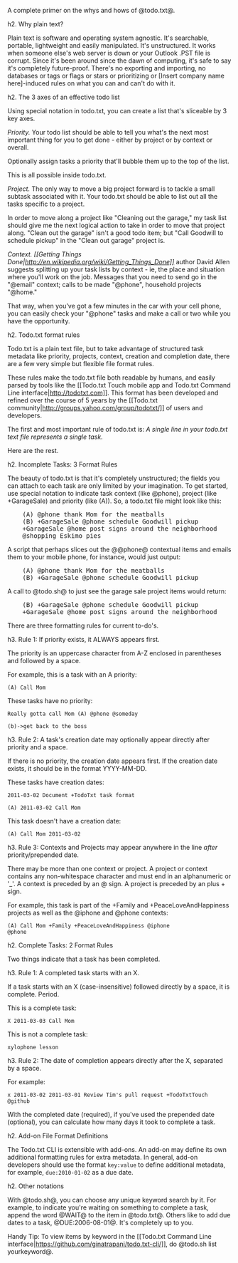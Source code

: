 
A complete primer on the whys and hows of @todo.txt@.

h2. Why plain text?

Plain text is software and operating system agnostic. It's searchable, portable, lightweight and easily manipulated. It's unstructured. It works when someone else's web server is down or your Outlook .PST file is corrupt. Since it's been around since the dawn of computing, it's safe to say it's completely future-proof. There's no exporting and importing, no databases or tags or flags or stars or prioritizing or [Insert company name here]-induced rules on what you can and can't do with it.

h2. The 3 axes of an effective todo list

Using special notation in todo.txt, you can create a list that's sliceable by 3 key axes.

*Priority.* Your todo list should be able to tell you what's the next most important thing for you to get done - either by project or by context or overall.

Optionally assign tasks a priority that'll bubble them up to the top of the list.

This is all possible inside todo.txt.

*Project.* The only way to move a big project forward is to tackle a small subtask associated with it. Your todo.txt should be able to list out all the tasks specific to a project.

In order to move along a project like "Cleaning out the garage," my task list should give me the next logical action to take in order to move that project along. "Clean out the garage" isn't a good todo item; but "Call Goodwill to schedule pickup" in the "Clean out garage" project is.

*Context.* _[[Getting Things Done|http://en.wikipedia.org/wiki/Getting_Things_Done]]_ author David Allen suggests splitting up your task lists by context - ie, the place and situation where you'll work on the job. Messages that you need to send go in the "@email" context; calls to be made "@phone", household projects "@home."

That way, when you've got a few minutes in the car with your cell phone, you can easily check your "@phone" tasks and make a call or two while you have the opportunity.

h2. Todo.txt format rules

Todo.txt is a plain text file, but to take advantage of structured task metadata like priority, projects, context, creation and completion date, there are a few very simple but flexible file format rules.

These rules make the todo.txt file both readable by humans, and easily parsed by tools like the [[Todo.txt Touch mobile app and Todo.txt Command Line interface|http://todotxt.com]]. This format has been developed and refined over the course of 5 years by the [[Todo.txt community|http://groups.yahoo.com/group/todotxt/]] of users and developers.

The first and most important rule of todo.txt is: *_A single line in your todo.txt text file represents a single task._*

Here are the rest.

h2. Incomplete Tasks: 3 Format Rules

The beauty of todo.txt is that it's completely unstructured; the fields you can attach to each task are only limited by your imagination. To get started, use special notation to indicate task context (like @phone), project (like +GarageSale) and priority (like (A)). So, a todo.txt file might look like this:
<pre>
    (A) @phone thank Mom for the meatballs
    (B) +GarageSale @phone schedule Goodwill pickup
    +GarageSale @home post signs around the neighborhood
    @shopping Eskimo pies
</pre>

A script that perhaps slices out the @@phone@ contextual items and emails them to your mobile phone, for instance, would just output:

<pre>
    (A) @phone thank Mom for the meatballs
    (B) +GarageSale @phone schedule Goodwill pickup
</pre>

A call to @todo.sh@ to just see the garage sale project items would return:

<pre>
    (B) +GarageSale @phone schedule Goodwill pickup
    +GarageSale @home post signs around the neighborhood
</pre>


There are three formatting rules for current to-do's.

h3. Rule 1: If priority exists, it ALWAYS appears first. 

The priority is an uppercase character from A-Z enclosed in parentheses and followed by a space.

For example, this is a task with an A priority:

<code>(A) Call Mom</code>

These tasks have no priority:

<code>Really gotta call Mom (A) @phone @someday</code>

<code>(b)->get back to the boss</code>

h3. Rule 2: A task's creation date may optionally appear directly after priority and a space.

If there is no priority, the creation date appears first. If the creation date exists, it should be in the format YYYY-MM-DD.

These tasks have creation dates:

<code>2011-03-02 Document +TodoTxt task format</code>

<code>(A) 2011-03-02 Call Mom</code>

This task doesn't have a creation date:

<code>(A) Call Mom 2011-03-02</code>
 
h3. Rule 3: Contexts and Projects may appear anywhere in the line _after_ priority/prepended date.

There may be more than one context or project. A project or context contains any non-whitespace character and must end
in an alphanumeric or '_'. A context is preceded by an @ sign. A project is preceded by an plus + sign.

For example, this task is part of the +Family and +PeaceLoveAndHappiness projects as well as the @iphone and @phone contexts:

<code>(A) Call Mom +Family +PeaceLoveAndHappiness @iphone @phone</code>

h2. Complete Tasks: 2 Format Rules

Two things indicate that a task has been completed.

h3. Rule 1: A completed task starts with an X.

If a task starts with an X (case-insensitive) followed directly by a space, it is complete. Period.

This is a complete task:

<code>X 2011-03-03 Call Mom</code>

This is not a complete task:

<code>xylophone lesson</code>

h3. Rule 2: The date of completion appears directly after the X, separated by a space.

For example:

<code>x 2011-03-02 2011-03-01 Review Tim's pull request +TodoTxtTouch @github</code>

With the completed date (required), if you've used the prepended date (optional), you can calculate how many days it took to complete a task. 

h2. Add-on File Format Definitions

The Todo.txt CLI is extensible with add-ons. An add-on may define its own additional formatting rules for extra metadata. In general, add-on developers should use the format <code>key:value</code> to define additional metadata, for example, <code>due:2010-01-02</code> as a due date.

h2. Other notations

With @todo.sh@, you can choose any unique keyword search by it. For example, to indicate you're waiting on something to complete a task, append the word @WAIT@ to the item in @todo.txt@. Others like to add due dates to a task, @DUE:2006-08-01@. It's completely up to you. 

Handy Tip: To view items by keyword in the [[Todo.txt Command Line interface|https://github.com/ginatrapani/todo.txt-cli/]], do @todo.sh list yourkeyword@.
